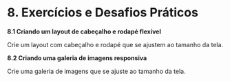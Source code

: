# 8. Exercícios e Desafios Práticos

**8.1 Criando um layout de cabeçalho e rodapé flexível**

Crie um layout com cabeçalho e rodapé que se ajustem ao tamanho da tela.

**8.2 Criando uma galeria de imagens responsiva**

Crie uma galeria de imagens que se ajuste ao tamanho da tela.

